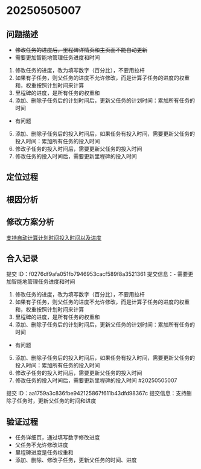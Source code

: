 # 20250505007

## 问题描述
- ~~修改任务的进度后，里程碑详情页和主页面不能自动更新~~
- 需要更加智能地管理任务进度和时间

1. 修改任务的进度，改为填写数字（百分比），不要用拉杆
2. 如果有子任务，则父任务的进度不允许修改，而是计算子任务的进度的权重和，权重按照计划时间来计算
3. 里程碑的进度，是所有任务的权重和
4. 添加、删除子任务后的计划时间后，更新父任务的计划时间：累加所有任务的时间
 - 有问题
5. 添加、删除子任务后的投入时间后，如果任务有投入时间，需要更新父任务的投入时间：累加所有任务的投入时间
6. 修改子任务的投入时间后，需要更新父任务的投入时间
7. 修改任务的投入时间后，需要更新里程碑的投入时间

## 定位过程

## 根因分析

## 修改方案分析
[支持自动计算计划时间投入时间以及进度](../doc/支持自动计算计划时间投入时间以及进度.md)

## 合入记录
提交 ID：f0276df9afa051fb7946953cacf589f8a3521361
提交信息：- 需要更加智能地管理任务进度和时间

1. 修改任务的进度，改为填写数字（百分比），不要用拉杆
2. 如果有子任务，则父任务的进度不允许修改，而是计算子任务的进度的权重和，权重按照计划时间来计算
3. 里程碑的进度，是所有任务的权重和
4. 添加、删除子任务后的计划时间后，更新父任务的计划时间：累加所有任务的时间
 - 有问题
5. 添加、删除子任务后的投入时间后，如果任务有投入时间，需要更新父任务的投入时间：累加所有任务的投入时间
6. 修改子任务的投入时间后，需要更新父任务的投入时间
7. 修改任务的投入时间后，需要更新里程碑的投入时间
#20250505007

提交 ID：aa1759a3c836fbe942125867f611b43dfd98367c
提交信息：支持删除子任务时，更新父任务的时间和进度

## 验证过程
- 任务详细页，通过填写数字修改进度
- 父任务不允许修改进度
- 里程碑进度是任务权重和
- 添加、删除、修改子任务，更新父任务的时间、进度